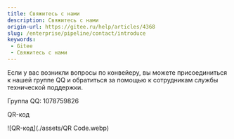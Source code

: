 ```yaml
---
title: Свяжитесь с нами
description: Свяжитесь с нами
origin-url: https://gitee.ru/help/articles/4368
slug: /enterprise/pipeline/contact/introduce
keywords:
 - Gitee
 - Свяжитесь с нами
---
```


Если у вас возникли вопросы по конвейеру, вы можете присоединиться к нашей группе QQ и обратиться за помощью к сотрудникам службы технической поддержки.

Группа QQ: 1078759826

QR-код

![QR-код](./assets/QR Code.webp)